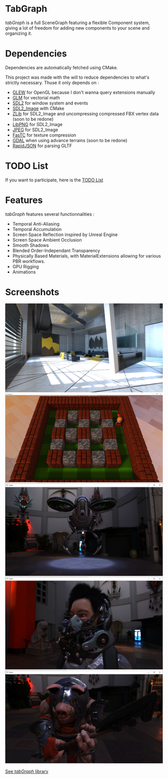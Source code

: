 # TabGraph
*tabGraph* is a full SceneGraph featuring a flexible Component system, giving a lot of freedom for adding new components to your scene and organizing it.

# Dependencies
Dependencies are automatically fetched using CMake.

This project was made with the will to reduce dependencies to what's strictly necessary. Thuse it only depends on :
 - [GLEW][8] for OpenGL because I don't wanna query extensions manually
 - [GLM][1] for vectorial math
 - [SDL2][6] for window system and events
 - [SDL2_Image][7] with CMake
 - [ZLib][3] for SDL2_Image and uncompressing compressed FBX vertex data (soon to be redone)
 - [LibPNG][4] for SDL2_Image
 - [JPEG][5] for SDL2_Image
 - [FasTC][9] for texture compression
 - [GDAL][10] when using advance terrains (soon to be redone)
 - [RapidJSON][2] for parsing GLTF

# TODO List
If you want to participate, here is the [TODO List](/TODO.md)

# Features
*tabGraph* features several functionnalities :
 - Temporal Anti-Aliasing
 - Temporal Accumulation
 - Screen Space Reflection inspired by Unreal Engine
 - Screen Space Ambient Occlusion
 - Smooth Shadows
 - Blended Order-Independant Transparency
 - Physically Based Materials, with MaterialExtensions allowing for various PBR workflows.
 - GPU Rigging
 - Animations

# Screenshots
![Mirror's Edge flat](/screenshots/Capture4.PNG "Mirror's Edge flat")
![Bomberman](/screenshots/Capture0.PNG "Bomberman")
![Buster Drone](/screenshots/Capture1.PNG "Buster Drone")
![Empire of Future](/screenshots/Capture2.PNG "Empire of Future")
![Pigman](/screenshots/Capture3.PNG "Pigman")

[See *tabGraph* library](./TabGraph)

[1]: https://github.com/g-truc/glm.git
[2]: https://github.com/Tencent/rapidjson.git
[3]: https://www.zlib.net
[4]: https://github.com/glennrp/libpng.git
[5]: https://github.com/csparker247/jpeg-cmake.git
[6]: https://github.com/libsdl-org/SDL
[7]: https://github.com/Gpinchon/SDL_image.git
[8]: https://github.com/Perlmint/glew-cmake.git
[9]: https://github.com/GammaUNC/FasTC.git
[10]: http://download.gisinternals.com/sdk/